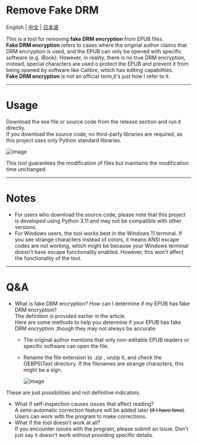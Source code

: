 # Remove Fake DRM

Engilsh | [中文](./README_zh.md) | [日本语](./README_ja.md)

This is a tool for removing **fake DRM encryption** from EPUB files.  
**Fake DRM encryption** refers to cases where the original author claims that DRM encryption is used, and the EPUB can only be opened with specific software (e.g. iBook). However, in reality, there is no true DRM encryption, instead, special characters are used o protect the EPUB and prevent it from being opened by software like Calibre, which has editing capabilities.  
**Fake DRM encryption** is not an official term,it's just how I refer to it.

---

# Usage

Download the exe file or source code from the release section and run it directly.  
If you download the source code, no third-party libraries are required, as this project uses only Python standard libraries.

![image](https://github.com/user-attachments/assets/0307c054-34ec-4497-889f-fa1b1047c475)


This tool guarantees the modification of files but maintains the modification time unchanged.

---

# Notes

+ For users who download the source code, please note that this project is developed using Python 3.11 and may not be compatible with other versions.
+ For Windows users, the tool works best in the Windows 11 terminal. If you see strange characters instead of colors, it means ANSI escape codes are not working, which might be because your Windows terminal doesn't have escape functionality enabled. However, this won't affect the functionality of the tool.

---

# Q&A

+ What is fake DRM encryption? How can I determine if my EPUB has fake DRM encryption?  
  The definition is provided earlier in the article.  
  Here are some methods to help you determine if your EPUB has fake DRM encryption ,though they may not always be accurate:
    - The original author mentions that only non-editable EPUB readers or specific software can open the file.
    - Rename the file extension to .zip , unzip it, and check the OEBPS\Text directory. If the filenames are strange characters, this might be a sign.

      ![image](https://github.com/user-attachments/assets/68271d86-25b0-4abd-9342-592cfd486799)


These are just possibilities and not definitive indicators.

+ What if self-inspection causes issues that affect reading?  
  A semi-automatic correction feature will be added later ~~(if I have time)~~. Users can work with the program to make corrections.
+ What if the tool doesn't work at all?  
  If you encounter issues with the program, please submit an issue. Don't just say it doesn't work without providing specific details.

